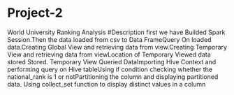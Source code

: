 # Project-2
World University Ranking Analysis
#Description
first we have Builded Spark Session.Then the data loaded from csv to Data FrameQuery On loaded data.Creating Global View and retrieving data from view.Creating Temporary View and retrieving data from viewLocation of Temporary Viewed data stored Stored. Temporary View Queried DataImporting Hive Context and performing query on Hive tableUsing if condition checking whether the national_rank is 1 or notPartitioning the column and displaying partitioned data. Using collect_set function to display distinct values in a column


